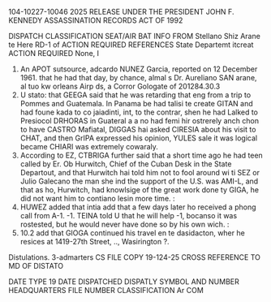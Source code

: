 104-10227-10046 2025 RELEASE UNDER THE PRESIDENT JOHN F. KENNEDY ASSASSINATION RECORDS ACT OF 1992

DISPATCH
CLASSIFICATION
SEAT/AIR BAT
INFO
FROM
Stellano Shiz Arane te Here RD-1 of
ACTION REQUIRED REFERENCES State Departemt itcreat
ACTION REQUIRED None, I

1. An APOT sutsource, adcardo NUNEZ Garcia, reported on 12 December 1961.
that he had that day, by chance, almal s
Dr. Aureliano SAN arane, al tuo kw orleans Airp
ds, a Corror Gologate of
201284.30.3
2. U stato: that GEEGA said that he was retarding that eng from a
trip to Pommes and Guatemala. In Panama be had talisi te create GITAN
and had foune kada to co jaiadinti, int, to the contrar, shen he had Lalked
to Presiocol DRHORAS in Guateral a a no had femi hir ostrerely anch chon to have
CASTRO Mafiatal, DIGGAS hai asked CIRESIA about his visit to CHAT,
and then GrIPA expressed his opinion, YULES sale it was logical became
CHIARI was extremely cowaraly.
3. According to EZ, CTBRIGA further said that a short time ago
he had teen called by Er. Ob Hurwitch, Chief of the Cuban Desk in the
State Departout, and that Hurwitch hai told him not to fool around wi ti
SEZ or Julio Galecano the man she ind the support of the U.S.
was AMI-L, and that as ho, Hurwitch, had knowlsige of the great work done
ty GIGA, he did not want him to contiano lesin more time.
:
4. HUWEZ added that intia add that a few days later ho received a
phong call from A-1. -1. TEINA told U that he will help
-1,
bocanso it was rostested, but he would never have done so by his own wich.
:
5. 10.2 add that GIOGA continued his travel en te dasidacton, wher
he resices at 1419-27th Street, .., Wasirington ?.

Distulations.
3-admarters
CS FILE COPY 19-124-25
CROSS REFERENCE TO
MD OF DISTATO

DATE TYPE 19
DATE DISPATCHED
DISPATLY SYMBOL AND NUMBER
HEADQUARTERS FILE NUMBER
CLASSIFICATION
Ar COM
